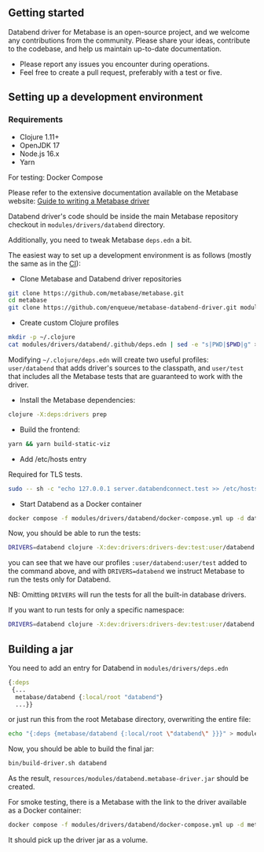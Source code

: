## Getting started

Databend driver for Metabase is an open-source project,
and we welcome any contributions from the community.
Please share your ideas, contribute to the codebase,
and help us maintain up-to-date documentation.

* Please report any issues you encounter during operations.
* Feel free to create a pull request, preferably with a test or five.

## Setting up a development environment

### Requirements

* Clojure 1.11+
* OpenJDK 17
* Node.js 16.x
* Yarn

For testing: Docker Compose

Please refer to the extensive documentation available on the Metabase website: [Guide to writing a Metabase driver](https://www.metabase.com/docs/latest/developers-guide/drivers/start.html)

Databend driver's code should be inside the main Metabase repository checkout in `modules/drivers/databend` directory.

Additionally, you need to tweak Metabase `deps.edn` a bit.

The easiest way to set up a development environment is as follows (mostly the same as in the [CI](https://github.com/enqueue/metabase-databend-driver/blob/master/.github/workflows/check.yml)):

* Clone Metabase and Databend driver repositories
```bash
git clone https://github.com/metabase/metabase.git
cd metabase
git clone https://github.com/enqueue/metabase-databend-driver.git modules/drivers/databend
```

* Create custom Clojure profiles

```bash
mkdir -p ~/.clojure
cat modules/drivers/databend/.github/deps.edn | sed -e "s|PWD|$PWD|g" > ~/.clojure/deps.edn
```

Modifying `~/.clojure/deps.edn` will create two useful profiles: `user/databend` that adds driver's sources to the classpath, and `user/test` that includes all the Metabase tests that are guaranteed to work with the driver.

* Install the Metabase dependencies:

```bash
clojure -X:deps:drivers prep
```

* Build the frontend:

```bash
yarn && yarn build-static-viz
```

* Add /etc/hosts entry

Required for TLS tests.

```bash
sudo -- sh -c "echo 127.0.0.1 server.databendconnect.test >> /etc/hosts"
```

* Start Databend as a Docker container

```bash
docker compose -f modules/drivers/databend/docker-compose.yml up -d databend
```

Now, you should be able to run the tests:

```bash
DRIVERS=databend clojure -X:dev:drivers:drivers-dev:test:user/databend:user/test
```

you can see that we have our profiles `:user/databend:user/test` added to the command above, and with `DRIVERS=databend` we instruct Metabase to run the tests only for Databend.

NB: Omitting `DRIVERS` will run the tests for all the built-in database drivers.

If you want to run tests for only a specific namespace:

```bash
DRIVERS=databend clojure -X:dev:drivers:drivers-dev:test:user/databend:user/test :only metabase.driver.databend-test
```

## Building a jar

You need to add an entry for Databend in `modules/drivers/deps.edn`

```clj
{:deps
 {...
  metabase/databend {:local/root "databend"}
  ...}}
```

or just run this from the root Metabase directory, overwriting the entire file:

```bash
echo "{:deps {metabase/databend {:local/root \"databend\" }}}" > modules/drivers/deps.edn
```

Now, you should be able to build the final jar:

```bash
bin/build-driver.sh databend
```

As the result, `resources/modules/databend.metabase-driver.jar` should be created.

For smoke testing, there is a Metabase with the link to the driver available as a Docker container:

```bash
docker compose -f modules/drivers/databend/docker-compose.yml up -d metabase
```

It should pick up the driver jar as a volume.

